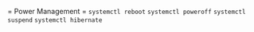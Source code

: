 = Power Management =
`systemctl reboot`
`systemctl poweroff`
`systemctl suspend`
`systemctl hibernate`
